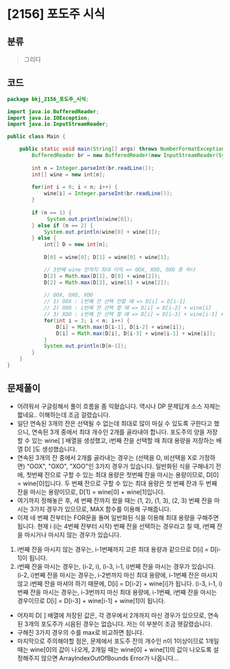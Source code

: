 # [2156] 포도주 시식

## 분류
> 그리디 

## 코드
```java
package bkj_2156_포도주_시식;

import java.io.BufferedReader;
import java.io.IOException;
import java.io.InputStreamReader;

public class Main {

	public static void main(String[] args) throws NumberFormatException, IOException {
		BufferedReader br = new BufferedReader(new InputStreamReader(System.in));
		
		int n = Integer.parseInt(br.readLine());
		int[] wine = new int[n];
		
		for(int i = 0; i < n; i++) {
			wine[i] = Integer.parseInt(br.readLine());
		}
		
		if (n == 1) {
			 System.out.println(wine[0]);
		} else if (n == 2) {
			System.out.println(wine[0] + wine[1]);
		} else {
			int[] D = new int[n];
			
			D[0] = wine[0]; D[1] = wine[0] + wine[1];

			// 3번째 wine 잔까지 최대 이익 => OOX, XOO, OXO 중 하나
			D[2] = Math.max(D[1], D[0] + wine[2]);
			D[2] = Math.max(D[2], wine[1] + wine[2]);
			
			// OOX, OXO, XOO
			// 1) OOX : i번째 잔 선택 안할 때 => D[i] = D[i-1]
			// 2) OXO : i번째 잔 선택 할 떄 => D[i] = D[i-2] + wine[i]
			// 3) XOO : i번째 잔 선택 할 떄 => D[i] = D[i-3] + wine[i-1] + wine[i]
			for(int i = 3; i < n; i++) {
				D[i] = Math.max(D[i-1], D[i-2] + wine[i]);
				D[i] = Math.max(D[i], D[i-3] + wine[i-1] + wine[i]);
			}
			System.out.println(D[n-1]);
		}
	}
}
```

## 문제풀이
- 어려워서 구글링해서 풀이 흐름을 좀 익혔습니다. 역시나 DP 문제답게 소스 자체는 짧네요.. 이해하는데 조금 걸렸습니다.
- 일단 연속된 3개의 잔은 선택될 수 없는데 최대로 많이 마실 수 있도록 구한다고 했으니, 연속된 3개 중에서 최대 개수인 2개를 골라내야 합니다. 포도주의 양을 저장할 수 있는 wine[ ] 배열을 생성했고, i번째 잔을 선택할 때 최대 용량을 저장하는 배열 D[ ]도 생성했습니다.
- 연속된 3개의 잔 중에서 2개를 골라내는 경우는 (선택을 O, 비선택을 X로 가정하면) "OOX", "OXO", "XOO"인 3가지 경우가 있습니다. 일반화된 식을 구해내기 전에, 첫번째 잔으로 구할 수 있는 최대 용량은 첫번째 잔을 마시는 용량이므로, D[0] = wine[0]입니다. 두 번째 잔으로 구할 수 있는 최대 용량은 첫 번째 잔과 두 번째 잔을 마시는 용량이므로, D[1] = wine[0] + wine[1]입니다.
- 여기까지 정해놓은 후, 세 번째 잔까지 왔을 때는 (1, 2), (1, 3), (2, 3) 번째 잔을 마시는 3가지 경우가 있으므로, MAX 함수를 이용해 구해줍니다.
- 이제 네 번째 잔부터는 FOR문을 돌며 일반화된 식을 이용해 최대 용량을 구해주면 됩니다. 현재 i (i는 4번째 잔부터 시작) 번째 잔을 선택하는 경우라고 칠 때, i번째 잔을 마시거나 마시지 않는 경우가 있습니다.
 1) i번째 잔을 마시지 않는 경우는, i-1번째까지 고른 최대 용량과 같으므로 D[i] = D[i-1]이 됩니다.
 2) i번째 잔을 마시는 경우는, (i-2, i), (i-3, i-1, i)번째 잔을 마시는 경우가 있습니다. (i-2, i)번째 잔을 마시는 경우는, i-2번까지 마신 최대 용량에, i-1번째 잔은 마시지 않고 i번째 잔을 마셔야 하기 때문에, D[i] = D[i-2] + wine[i]가 됩니다. (i-3, i-1, i)번째 잔을 마시는 경우는, i-3번까지 마신 최대 용량에, i-1번째, i번째 잔을 마시는 경우이므로 D[i] = D[i-3] + wine[i-1] + wine[1]이 됩니다.
- 어차피 D[ ] 배열에 저장된 값은, 각 경우에서 2개까지 마신 경우가 있으므로, 연속된 3개의 포도주가 시음된 경우는 없습니다. 저는 이 부분이 조금 헷갈렸습니다.
- 구해진 3가지 경우의 수를 max로 비교하면 됩니다.
- 마지막으로 주의해야할 점은, 문제에서 포도주 잔의 개수인 n이 1이상이므로 1개일 때는 wine[0]의 값이 나오게, 2개일 때는 wine[0] + wine[1]의 값이 나오도록 설정해주지 않으면 ArrayIndexOutOfBounds Error가 나옵니다...